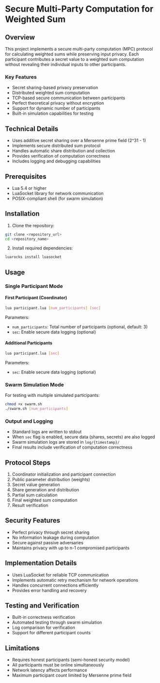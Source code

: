 # Secure Multi-Party Computation for Weighted Sum

## Overview
This project implements a secure multi-party computation (MPC) protocol for calculating weighted sums while preserving input privacy. Each participant contributes a secret value to a weighted sum computation without revealing their individual inputs to other participants.

### Key Features
- Secret sharing-based privacy preservation
- Distributed weighted sum computation
- TCP-based secure communication between participants
- Perfect theoretical privacy without encryption
- Support for dynamic number of participants
- Built-in simulation capabilities for testing

## Technical Details
- Uses additive secret sharing over a Mersenne prime field (2^31 - 1)
- Implements secure distributed sum protocol
- Handles automatic share distribution and collection
- Provides verification of computation correctness
- Includes logging and debugging capabilities

## Prerequisites
- Lua 5.4 or higher
- LuaSocket library for network communication
- POSIX-compliant shell (for swarm simulation)

## Installation

1. Clone the repository:
```bash
git clone <repository_url>
cd <repository_name>
```

2. Install required dependencies:
```bash
luarocks install luasocket
```

## Usage

### Single Participant Mode

#### First Participant (Coordinator)
```bash
lua participant.lua [num_participants] [sec]
```
Parameters:
- `num_participants`: Total number of participants (optional, default: 3)
- `sec`: Enable secure data logging (optional)

#### Additional Participants
```bash
lua participant.lua [sec]
```
Parameters:
- `sec`: Enable secure data logging (optional)

### Swarm Simulation Mode
For testing with multiple simulated participants:
```bash
chmod +x swarm.sh
./swarm.sh [num_participants]
```

### Output and Logging
- Standard logs are written to stdout
- When `sec` flag is enabled, secure data (shares, secrets) are also logged
- Swarm simulation logs are stored in `log/{timestamp}/`
- Final results include verification of computation correctness

## Protocol Steps
1. Coordinator initialization and participant connection
2. Public parameter distribution (weights)
3. Secret value generation
4. Share generation and distribution
5. Partial sum calculation
6. Final weighted sum computation
7. Result verification

## Security Features
- Perfect privacy through secret sharing
- No information leakage during computation
- Secure against passive adversaries
- Maintains privacy with up to n-1 compromised participants

## Implementation Details
- Uses LuaSocket for reliable TCP communication
- Implements automatic retry mechanism for network operations
- Handles concurrent connections efficiently
- Provides error handling and recovery

## Testing and Verification
- Built-in correctness verification
- Automated testing through swarm simulation
- Log comparison for verification
- Support for different participant counts

## Limitations
- Requires honest participants (semi-honest security model)
- All participants must be online simultaneously
- Network latency affects performance
- Maximum participant count limited by Mersenne prime field

